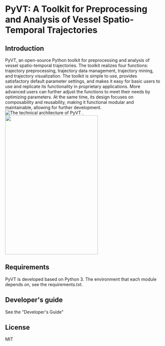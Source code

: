 # PyVT: A Toolkit for Preprocessing and Analysis of Vessel Spatio-Temporal Trajectories

## Introduction

PyVT, an open-source Python toolkit for preprocessing and analysis of vessel spatio-temporal trajectories. The toolkit realizes four functions: trajectory preprocessing, trajectory data management, trajectory mining, and trajectory visualization. The toolkit is simple to use, provides satisfactory default parameter settings, and makes it easy for basic users to use and replicate its functionality in proprietary applications. More advanced users can further adjust the functions to meet their needs by optimizing parameters. At the same time, its design focuses on composability and reusability, making it functional modular and maintainable, allowing for further development.
![The technical architecture of PyVT](https://img-blog.csdnimg.cn/1c6b33160baf4f538614c6b87dda65ce.png)
.<img src="https://github.com/Legend-yd/MyDawn/blob/master/20171223205540585.png" width="300" height="450" />

## Requirements

PyVT is developed based on Python 3. The environment that each module depends on, see the requirements.txt.

## Developer's guide
See the "Developer's Guide"

## License
MIT
